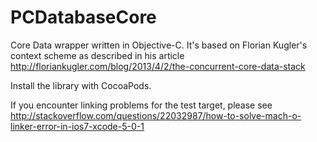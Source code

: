 PCDatabaseCore
==============

Core Data wrapper written in Objective-C. It's based on Florian Kugler's context scheme as described in his article http://floriankugler.com/blog/2013/4/2/the-concurrent-core-data-stack

Install the library with CocoaPods.

If you encounter linking problems for the test target, please see http://stackoverflow.com/questions/22032987/how-to-solve-mach-o-linker-error-in-ios7-xcode-5-0-1
